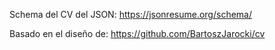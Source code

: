 Schema del CV del JSON:
https://jsonresume.org/schema/

Basado en el diseño de:
https://github.com/BartoszJarocki/cv
